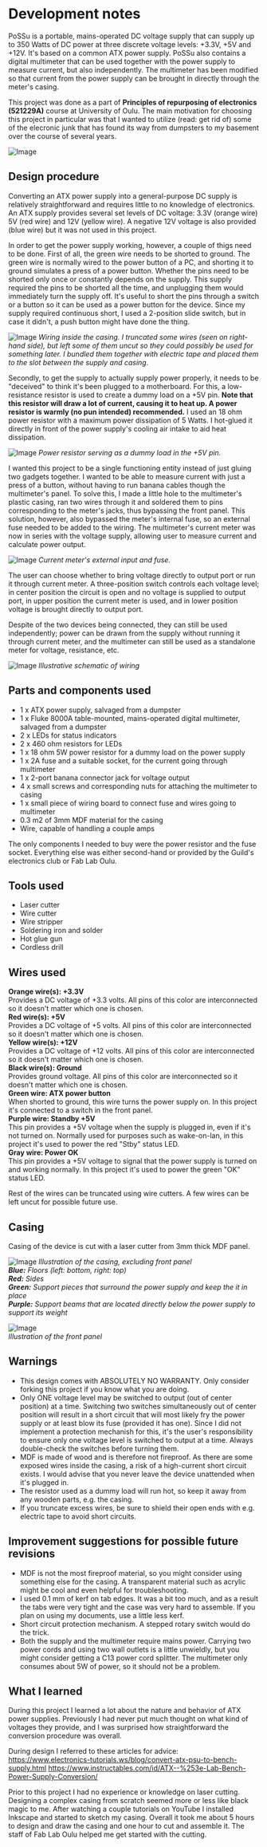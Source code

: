 # Development notes

PoSSu is a portable, mains-operated DC voltage supply that can supply up to 350 Watts of DC power at three discrete voltage levels: +3.3V, +5V and +12V. It's based on a common ATX power supply. PoSSu also contains a digital multimeter that can be used together with the power supply to measure current, but also independently. The multimeter has been modified so that current from the power supply can be brought in directly through the meter's casing.

This project was done as a part of **Principles of repurposing of electronics (521229A)** course at University of Oulu. The main motivation for choosing this project in particular was that I wanted to utilize (read: get rid of) some of the elecronic junk that has found its way from dumpsters to my basement over the course of several years.

![Image](images/appearance.png)

## Design procedure
Converting an ATX power supply into a general-purpose DC supply is relatively straightforward and requires little to no knowledge of electronics. An ATX supply provides several set levels of DC voltage: 3.3V (orange wire) 5V (red wire) and 12V (yellow wire). A negative 12V voltage is also provided (blue wire) but it was not used in this project.

In order to get the power supply working, however, a couple of thigs need to be done. First of all, the green wire needs to be shorted to ground. The green wire is normally wired to the power button of a PC, and shorting it to ground simulates a press of a power button. Whether the pins need to be shorted only once or constantly depends on the supply. This supply required the pins to be shorted all the time, and unplugging them would immediately turn the supply off. It's useful to short the pins through a switch or a button so it can be used as a power button for the device. Since my supply required continuous short, I used a 2-position slide switch, but in case it didn't, a push button might have done the thing.

![Image](images/inside.png)
*Wiring inside the casing. I truncated some wires (seen on right-hand side), but left some of them uncut so they could possibly be used for something later. I bundled them together with electric tape and placed them to the slot between the supply and casing.*

Secondly, to get the supply to actually supply power properly, it needs to be "deceived" to think it's been plugged to a motherboard. For this, a low-resistance resistor is used to create a dummy load on a +5V pin. **Note that this resistor will draw a lot of current, causing it to heat up. A power resistor is warmly (no pun intended) recommended.** I used an 18 ohm power resistor with a maximum power dissipation of 5 Watts. I hot-glued it directly in front of the power supply's cooling air intake to aid heat dissipation.

![Image](images/dummy_load_resistor.png)
*Power resistor serving as a dummy load in the +5V pin.*

I wanted this project to be a single functioning entity instead of just gluing two gadgets together. I wanted to be able to measure current with just a press of a button, without having to run banana cables though the multimeter's panel. To solve this, I made a little hole to the multimeter's plastic casing, ran two wires through it and soldered them to pins corresponding to the meter's jacks, thus bypassing the front panel. This solution, however, also bypassed the meter's internal fuse, so an external fuse needed to be added to the wiring. The multimeter's current meter was now in series with the voltage supply, allowing user to measure current and calculate power output.

![Image](images/meter_fuse.png)
*Current meter's external input and fuse.*

The user can choose whether to bring voltage directly to output port or run it through current meter. A three-position switch controls each voltage level; in center position the circuit is open and no voltage is supplied to output port, in upper position the current meter is used, and in lower position voltage is brought directly to output port.

Despite of the two devices being connected, they can still be used independently; power can be drawn from the supply without running it through current meter, and the multimeter can still be used as a standalone meter for voltage, resistance, etc.

![Image](images/wiring.png)
*Illustrative schematic of wiring*

## Parts and components used
* 1 x ATX power supply, salvaged from a dumpster
* 1 x Fluke 8000A table-mounted, mains-operated digital multimeter, salvaged from a dumpster
* 2 x LEDs for status indicators
* 2 x 460 ohm resistors for LEDs
* 1 x 18 ohm 5W power resistor for a dummy load on the power supply
* 1 x 2A fuse and a suitable socket, for the current going through multimeter
* 1 x 2-port banana connector jack for voltage output
* 4 x small screws and corresponding nuts for attaching the multimeter to casing
* 1 x small piece of wiring board to connect fuse and wires going to multimeter
* 0.3 m2 of 3mm MDF material for the casing
* Wire, capable of handling a couple amps

The only components I needed to buy were the power resistor and the fuse socket. Everything else was either second-hand or provided by the Guild's electronics club or Fab Lab Oulu.

## Tools used
* Laser cutter
* Wire cutter
* Wire stripper
* Soldering iron and solder
* Hot glue gun
* Cordless drill

## Wires used
**Orange wire(s): +3.3V**  
Provides a DC voltage of +3.3 volts. All pins of this color are interconnected so it doesn't matter which one is chosen.  
**Red wire(s): +5V**  
Provides a DC voltage of +5 volts. All pins of this color are interconnected so it doesn't matter which one is chosen.  
**Yellow wire(s): +12V**  
Provides a DC voltage of +12 volts. All pins of this color are interconnected so it doesn't matter which one is chosen.  
**Black wire(s): Ground**  
Provides ground voltage. All pins of this color are interconnected so it doesn't matter which one is chosen.  
**Green wire: ATX power button**  
When shorted to ground, this wire turns the power supply on. In this project it's connected to a switch in the front panel.  
**Purple wire: Standby +5V**  
This pin provides a +5V voltage when the supply is plugged in, even if it's not turned on. Normally used for purposes such as wake-on-lan, in this project it's used to power the red "Stby" status LED.  
**Gray wire: Power OK**  
This pin provides a +5V voltage to signal that the power supply is turned on and working normally. In this project it's used to power the green "OK" status LED.  

Rest of the wires can be truncated using wire cutters. A few wires can be left uncut for possible future use.

## Casing
Casing of the device is cut with a laser cutter from 3mm thick MDF panel.

![Image](images/casing.png)
*Illustration of the casing, excluding front panel  
**Blue:** Floors (left: bottom, right: top)  
**Red:** Sides  
**Green:** Support pieces that surround the power supply and keep the it in place  
**Purple:** Support beams that are located directly below the power supply to support its weight*

![Image](images/frontpanel.png)  
*Illustration of the front panel*

## Warnings
* This design comes with ABSOLUTELY NO WARRANTY. Only consider forking this project if you know what you are doing.
* Only ONE voltage level may be switched to output (out of center position) at a time. Switching two switches simultaneously out of center position will result in a short circuit that will most likely fry the power supply or at least blow its fuse (provided it has one). Since I did not implement a protection mechanish for this, it's the user's responsibility to ensure only one voltage level is switched to output at a time. Always double-check the switches before turning them.
* MDF is made of wood and is therefore not fireproof. As there are some exposed wires inside the casing, a risk of a high-current short circuit exists. I would advise that you never leave the device unattended when it's plugged in.
* The resistor used as a dummy load will run hot, so keep it away from any wooden parts, e.g. the casing.
* If you truncate excess wires, be sure to shield their open ends with e.g. electric tape to avoid short circuits.

## Improvement suggestions for possible future revisions
* MDF is not the most fireproof material, so you might consider using something else for the casing. A transparent material such as acrylic might be cool and even helpful for troubleshooting.
* I used 0.1 mm of kerf on tab edges. It was a bit too much, and as a result the tabs were very tight and the case was very hard to assemble. If you plan on using my documents, use a little less kerf.
* Short circuit protection mechanism. A stepped rotary switch would do the trick.
* Both the supply and the multimeter require mains power. Carrying two power cords and using two wall outlets is a little unwieldly, but you might consider getting a C13 power cord splitter. The multimeter only consumes about 5W of power, so it should not be a problem.

## What I learned
During this project I learned a lot about the nature and behavior of ATX power supplies. Previously I had never put much thought on what kind of voltages they provide, and I was surprised how straightforward the conversion procedure was overall.

During design I referred to these articles for advice:
https://www.electronics-tutorials.ws/blog/convert-atx-psu-to-bench-supply.html
https://www.instructables.com/id/ATX--%253e-Lab-Bench-Power-Supply-Conversion/

Prior to this project I had no experience or knowledge on laser cutting. Designing a complex casing from scratch seemed more or less like black magic to me. After watching a couple tutorials on YouTube I installed Inkscape and started to sketch my casing. Overall it took me about 5 hours to design and draw the casing and one hour to cut and assemble it. The staff of Fab Lab Oulu helped me get started with the cutting.
